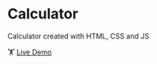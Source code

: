 # Calculator

Calculator created with HTML, CSS and JS

:weight_lifting: [Live Demo](saimdenizertunc.github.io/Calculator/)
